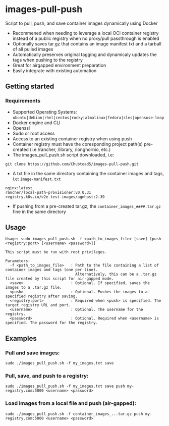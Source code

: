 # images-pull-push
Script to pull, push, and save container images dynamically using Docker
- Recommened when needing to leverage a local OCI container registry instead of a public registry when no proxy/pull passthrough is enabled
- Optionally saves tar.gz that contains an image manifest txt and a tarball of all pulled images
- Automatically preserves original tagging and dynamicaly updates the tags when pushing to the registry
- Great for airgapped environment preparation
- Easily integrate with existing automation

## Getting started

### Requirements
- Supported Operating Systems:  ```ubuntu|debian|rhel|centos|rocky|almalinux|fedora|sles|opensuse-leap```
- Docker engine and CLI
- Openssl
- Sudo or root access
- Access to an existing container registry when using push
- Container registry must have the coresponding project path(s) pre-created (i.e /rancher, /library, /longhornio, etc.)
- The images_pull_push.sh script downloaded, i.e:
```
git clone https://github.com/Chubtoad5/images-pull-push.git
```
- A txt file in the same directory containing the container images and tags, i.e: `image-manifest.txt`
```
nginx:latest
rancher/local-path-provisioner:v0.0.31
registry.k8s.io/e2e-test-images/agnhost:2.39
```
- If pushing from a pre-created tar.gz, the ``` container_images_####.tar.gz ``` fine in the same directory

##  Usage
```
Usage: sudo images_pull_push.sh -f <path_to_images_file> [save] [push <registry:port> [<username> <password>]]

This script must be run with root privileges.

Parameters:
  -f <path_to_images_file>   : Path to the file containing a list of container images and tags (one per line).
                               Alternatively, this can be a .tar.gz file created by this script for air-gapped mode.
  <save>                     : Optional. If specified, saves the images to a .tar.gz file.
  <push>                     : Optional. Pushes the images to a specified registry after saving.
  <registry:port>            : Required when <push> is specified. The target registry URL and port.
  <username>                 : Optional. The username for the registry.
  <password>                 : Optional. Required when <username> is specified. The password for the registry.
  ```

## Examples
### Pull and save images:
```
sudo ./images_pull_push.sh -f my_images.txt save
```

### Pull, save, and push to a registry:
```
sudo ./images_pull_push.sh -f my_images.txt save push my-registry.com:5000 <username> <password>
```

### Load images from a local file and push (air-gapped):
```
sudo ./images_pull_push.sh -f container_images_...tar.gz push my-registry.com:5000 <username> <password>
```
